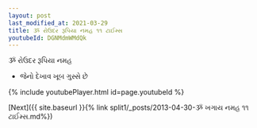 ```yaml
---
layout: post
last_modified_at: 2021-03-29
title: ૐ રોઉદર રૂપિયા નમહ ૧૧ ટાઈમ્સ
youtubeId: DGNMdmWMdQk
---
```

 
 
 ૐ રોઉદર રૂપિયા નમહ  
 
 -  જેનો દેખાવ ખૂબ ગુસ્સે છે 
 
  
 
  
 
 
 
 
 
 


{% include youtubePlayer.html id=page.youtubeId %}
 
[Next]({{ site.baseurl }}{% link  split1/_posts/2013-04-30-ૐ ખગાય નમહ ૧૧ ટાઈમ્સ.md%})
 
